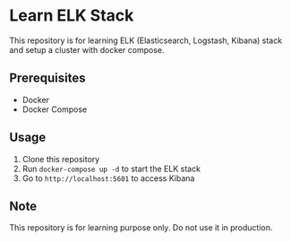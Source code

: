 # Learn ELK Stack

This repository is for learning ELK (Elasticsearch, Logstash, Kibana) stack and setup a cluster with docker compose.

## Prerequisites

- Docker
- Docker Compose

## Usage

1. Clone this repository
2. Run `docker-compose up -d` to start the ELK stack
3. Go to `http://localhost:5601` to access Kibana

## Note

This repository is for learning purpose only. Do not use it in production.
